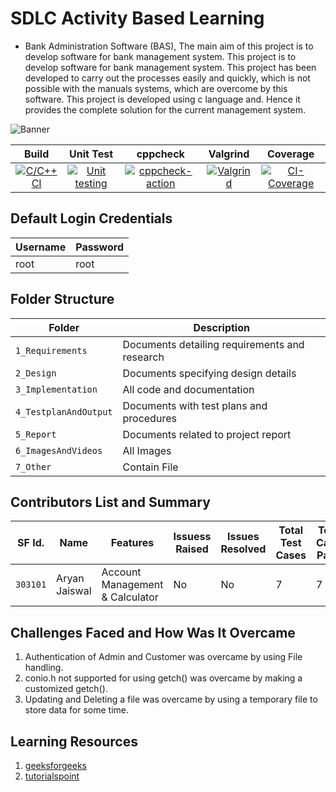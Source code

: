 # SDLC Activity Based Learning
* Bank Administration Software (BAS), The main aim of this project is to develop software for bank management system. This project is to develop software for bank management system. This project has been developed to carry out the processes easily and quickly, which is not possible with the manuals systems, which are overcome by this software. This project is developed using c language and. Hence it provides the complete solution for the current management system.

![Banner](https://github.com/aryanjaiswalaj/Mini-Project/blob/Main_1/6_ImagesAndVideos/Banner.png)

|Build|Unit Test|cppcheck|Valgrind|Coverage|
|:--:|:--:|:--:|:--:|:--:|
|[![C/C++ CI](https://github.com/aryanjaiswalaj/Mini-Project/blob/Main_1/.github/workflows/c-build.yml/badge.svg)](https://github.com/aryanjaiswalaj/Mini-Project/blob/Main_1/.github/workflows/c-build.yml)|[![Unit testing](https://github.com/aryanjaiswalaj/Mini-Project/blob/Main_1/.github/workflows/unit-test.yml/badge.svg)](https://github.com/aryanjaiswalaj/Mini-Project/blob/Main_1/.github/workflows/unit-test.yml)|[![cppcheck-action](https://github.com/aryanjaiswalaj/Mini-Project/blob/Main_1/.github/workflows/cppcheck.yml/badge.svg)](https://github.com/aryanjaiswalaj/Mini-Project/blob/Main_1/.github/workflows/cppcheck.yml.yml)|[![Valgrind](https://github.com/aryanjaiswalaj/Mini-Project/blob/Main_1/.github/workflows/cppcheck.yml/badge.svg)](https://github.com/aryanjaiswalaj/Mini-Project/blob/Main_1/.github/workflows/cppcheck.yml)|[![CI-Coverage](https://github.com/aryanjaiswalaj/Mini-Project/blob/Main_1/.github/workflows/gcov.yml/badge.svg)](https://github.com/aryanjaiswalaj/Mini-Project/blob/Main_1/.github/workflows/gcov.yml)|




## Default Login Credentials
Username             | Password
---------------------|------------------------------------------
root                 | root

## Folder Structure
|Folder               | Description
|---------------------|------------------------------------------
|`1_Requirements`     | Documents detailing requirements and research
|`2_Design`           | Documents specifying design details
|`3_Implementation`   | All code and documentation
|`4_TestplanAndOutput`| Documents with test plans and procedures
|`5_Report`           | Documents related to project report
|`6_ImagesAndVideos`  | All Images
|`7_Other`            | Contain File

## Contributors List and Summary

SF Id. |  Name   |    Features    | Issuess Raised |Issues Resolved|Total Test Cases|Test Case Pass
-------|---------|----------------|----------------|---------------|-------------|--------------
`303101` | Aryan Jaiswal | Account Management & Calculator    | No     | No   | 7   | 7 |     
   

## Challenges Faced and How Was It Overcame

1. Authentication of Admin and Customer was overcame by using File handling.
2. conio.h not supported for using getch() was overcame by making a customized getch().
3. Updating and Deleting a file was overcame by using a temporary file to store data for some time.

## Learning Resources
1. [geeksforgeeks](https://www.geeksforgeeks.org/c-programming-language/)
2. [tutorialspoint](https://www.tutorialspoint.com/cprogramming/index.htm)


